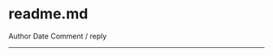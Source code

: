 # readme.md

Author  Date    Comment / reply
------  ----    -----------------------------------------
